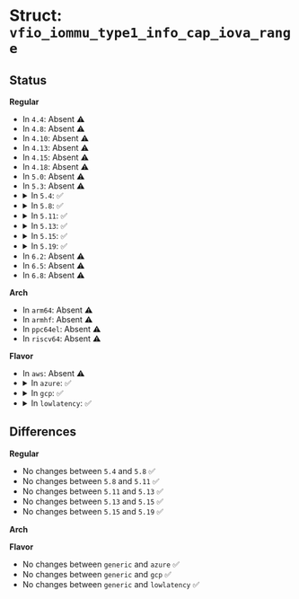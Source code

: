 # Struct: <code>vfio_iommu_type1_info_cap_iova_range</code>

## Status
<b>Regular</b>
<ul>
<li>
In <code>4.4</code>: Absent ⚠️
</li>
<li>
In <code>4.8</code>: Absent ⚠️
</li>
<li>
In <code>4.10</code>: Absent ⚠️
</li>
<li>
In <code>4.13</code>: Absent ⚠️
</li>
<li>
In <code>4.15</code>: Absent ⚠️
</li>
<li>
In <code>4.18</code>: Absent ⚠️
</li>
<li>
In <code>5.0</code>: Absent ⚠️
</li>
<li>
In <code>5.3</code>: Absent ⚠️
</li>
<li>
<details>
<summary>In <code>5.4</code>: ✅</summary>

```c
struct vfio_iommu_type1_info_cap_iova_range {
    struct vfio_info_cap_header header;
    __u32 nr_iovas;
    __u32 reserved;
    struct vfio_iova_range iova_ranges[0];
};
```
</details>
</li>
<li>
<details>
<summary>In <code>5.8</code>: ✅</summary>

```c
struct vfio_iommu_type1_info_cap_iova_range {
    struct vfio_info_cap_header header;
    __u32 nr_iovas;
    __u32 reserved;
    struct vfio_iova_range iova_ranges[0];
};
```
</details>
</li>
<li>
<details>
<summary>In <code>5.11</code>: ✅</summary>

```c
struct vfio_iommu_type1_info_cap_iova_range {
    struct vfio_info_cap_header header;
    __u32 nr_iovas;
    __u32 reserved;
    struct vfio_iova_range iova_ranges[0];
};
```
</details>
</li>
<li>
<details>
<summary>In <code>5.13</code>: ✅</summary>

```c
struct vfio_iommu_type1_info_cap_iova_range {
    struct vfio_info_cap_header header;
    __u32 nr_iovas;
    __u32 reserved;
    struct vfio_iova_range iova_ranges[0];
};
```
</details>
</li>
<li>
<details>
<summary>In <code>5.15</code>: ✅</summary>

```c
struct vfio_iommu_type1_info_cap_iova_range {
    struct vfio_info_cap_header header;
    __u32 nr_iovas;
    __u32 reserved;
    struct vfio_iova_range iova_ranges[0];
};
```
</details>
</li>
<li>
<details>
<summary>In <code>5.19</code>: ✅</summary>

```c
struct vfio_iommu_type1_info_cap_iova_range {
    struct vfio_info_cap_header header;
    __u32 nr_iovas;
    __u32 reserved;
    struct vfio_iova_range iova_ranges[0];
};
```
</details>
</li>
<li>
In <code>6.2</code>: Absent ⚠️
</li>
<li>
In <code>6.5</code>: Absent ⚠️
</li>
<li>
In <code>6.8</code>: Absent ⚠️
</li>
</ul>
<b>Arch</b>
<ul>
<li>
In <code>arm64</code>: Absent ⚠️
</li>
<li>
In <code>armhf</code>: Absent ⚠️
</li>
<li>
In <code>ppc64el</code>: Absent ⚠️
</li>
<li>
In <code>riscv64</code>: Absent ⚠️
</li>
</ul>
<b>Flavor</b>
<ul>
<li>
In <code>aws</code>: Absent ⚠️
</li>
<li>
<details>
<summary>In <code>azure</code>: ✅</summary>

```c
struct vfio_iommu_type1_info_cap_iova_range {
    struct vfio_info_cap_header header;
    __u32 nr_iovas;
    __u32 reserved;
    struct vfio_iova_range iova_ranges[0];
};
```
</details>
</li>
<li>
<details>
<summary>In <code>gcp</code>: ✅</summary>

```c
struct vfio_iommu_type1_info_cap_iova_range {
    struct vfio_info_cap_header header;
    __u32 nr_iovas;
    __u32 reserved;
    struct vfio_iova_range iova_ranges[0];
};
```
</details>
</li>
<li>
<details>
<summary>In <code>lowlatency</code>: ✅</summary>

```c
struct vfio_iommu_type1_info_cap_iova_range {
    struct vfio_info_cap_header header;
    __u32 nr_iovas;
    __u32 reserved;
    struct vfio_iova_range iova_ranges[0];
};
```
</details>
</li>
</ul>

## Differences
<b>Regular</b>
<ul>
<li>
No changes between <code>5.4</code> and <code>5.8</code> ✅
</li>
<li>
No changes between <code>5.8</code> and <code>5.11</code> ✅
</li>
<li>
No changes between <code>5.11</code> and <code>5.13</code> ✅
</li>
<li>
No changes between <code>5.13</code> and <code>5.15</code> ✅
</li>
<li>
No changes between <code>5.15</code> and <code>5.19</code> ✅
</li>
</ul>
<b>Arch</b>
<ul>
</ul>
<b>Flavor</b>
<ul>
<li>
No changes between <code>generic</code> and <code>azure</code> ✅
</li>
<li>
No changes between <code>generic</code> and <code>gcp</code> ✅
</li>
<li>
No changes between <code>generic</code> and <code>lowlatency</code> ✅
</li>
</ul>
